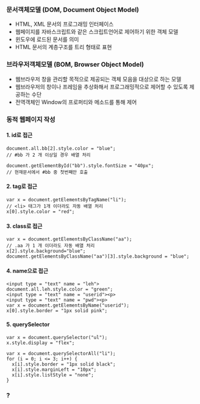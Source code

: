 
### 문서객체모델 (DOM, Document Object Model)
* HTML, XML 문서의 프로그래밍 인터페이스
* 웹페이지를 자바스크립트와 같은 스크립트언어로 제어하기 위한 객체 모델
* 윈도우에 로드된 문서를 의미
* HTML 문서의 계층구조를 트리 형태로 표현


### 브라우저객체모델 (BOM, Browser Object Model)
* 웹브라우저 창을 관리할 목적으로 제공되는 객체 모음을 대상으로 하는 모델
* 웹브라우저의 창이나 프레임을 추상화해서 프로그래밍적으로 제어할 수 있도록 제공하는 수단
* 전역객체인 Window의 프로퍼티와 메소드를 통해 제어

### 동적 웹페이지 작성
#### 1. id로 접근

    document.all.bb[2].style.color = "blue";
    // #bb 가 2 개 이상일 경우 배열 처리

    document.getElementById("bb").style.fontSize = "40px";
    // 현재문서에서 #bb 중 첫번째만 호출

#### 2. tag로 접근

    var x = document.getElementsByTagName("li");
    // <li> 태그가 1개 이더라도 자동 배열 처리
    x[0].style.color = "red";

#### 3. class로 접근

    var x = document.getElementsByClassName("aa");
    // .aa 가 1 개 이더라도 자동 배열 처리
    x[2].style.background="blue";
    document.getElementsByClassName("aa")[3].style.background = "blue";

#### 4. name으로 접근

    <input type = "text" name = "leh">
    document.all.leh.style.color = "green";
    <input type = "text" name = "userid"><p>
    <input type = "text" name = "pwd"><p>
    var x = document.getElementsByName("userid");
    x[0].style.border = "1px solid pink";

#### 5. querySelector

    var x = document.querySelector("ul");
    x.style.display = "flex";

    var x = document.querySelectorAll("li");
    for (i = 0; i <= 3; i++) {
      x[i].style.border = "1px solid black";
      x[i].style.marginLeft = "10px";
      x[i].style.listStyle = "none";
    }

### ?
